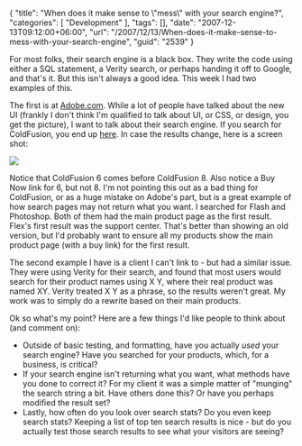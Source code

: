 {
	"title": "When does it make sense to \\\"mess\\\" with your search engine?",
	"categories": [
		"Development"
	],
	"tags": [],
	"date": "2007-12-13T09:12:00+06:00",
	"url": "/2007/12/13/When-does-it-make-sense-to-mess-with-your-search-engine",
	"guid": "2539"
}

For most folks, their search engine is a black box. They write the code using either a SQL statement, a Verity search, or perhaps handing it off to Google, and that's it. But this isn't always a good idea. This week I had two examples of this.

The first is at <a href="http://www.adobe.com">Adobe.com</a>. While a lot of people have talked about the new UI (frankly I don't think I'm qualified to talk about UI, or CSS, or design, you get the picture), I want to talk about their search engine. If you search for ColdFusion, you end up <a href="http://www.adobe.com/cfusion/search/index.cfm?loc=en_us&term=coldfusion">here</a>. In case the results change, here is a screen shot:

<img src="http://static.raymondcamden.com/images/Picture 7.png">

Notice that ColdFusion 6 comes before ColdFusion 8. Also notice a Buy Now link for 6, but not 8. I'm not pointing this out as a bad thing for ColdFusion, or as a huge mistake on Adobe's part, but is a great example of how search pages may not return what you want. I searched for Flash and Photoshop. Both of them had the main product page as the first result. Flex's first result was the support center. That's better than showing an old version, but I'd probably want to ensure all my products show the main product page (with a buy link) for the first result.

The second example I have is a client I can't link to - but had a similar issue. They were using Verity for their search, and found that most users would search for their product names using X Y, where their real product was named XY. Verity treated X Y as a phrase, so the results weren't great. My work was to simply do a rewrite based on their main products.

Ok so what's my point? Here are a few things I'd like people to think about (and comment on):

<ul>
<li>Outside of basic testing, and formatting, have you actually <i>used</i> your search engine? Have you searched for your products, which, for a business, is critical?
<li>If your search engine isn't returning what you want, what methods have you done to correct it? For my client it was a simple matter of "munging" the search string a bit. Have others done this? Or have you perhaps modified the result set?
<li>Lastly, how often do you look over search stats? Do you even keep search stats? Keeping a list of top ten search results is nice - but do you actually test those search results to see what your visitors are seeing?
</ul>